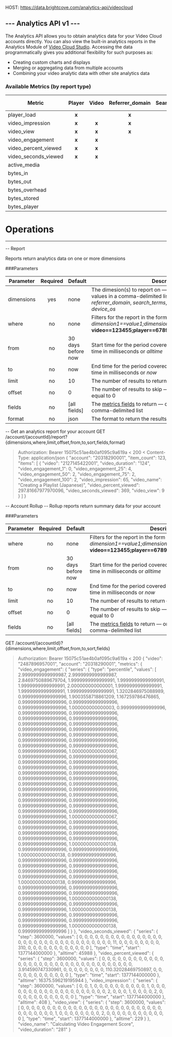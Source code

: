 HOST: https://data.brightcove.com/analytics-api/videocloud

--- Analytics API v1 ---
---
The Analytics API allows you to obtain analytics data for your Video Cloud accounts directly. You can also view the built-in analytics reports in the Analytics Module of [Video Cloud Studio](http://videocloud.brightcove.com). Accessing the data programmatically gives you additional flexibility for such purposes as:

* Creating custom charts and displays
* Merging or aggregating data from multiple accounts
* Combining your video analytic data with other site analytics data

### <a id="metrics"></a>Available Metrics (by report type)
| Metric                | Player    | Video    | Referrer_domain    | Search_terms | Account Rollup   |
| -----                 | :----:    | :---:    | :-------------:    | :----------: | :------------:   |
| player_load           | **x**     |          |     **x**          | **x**        |  **x**           |
| video_impression      | **x**     |  **x**   |     **x**          | **x**        |  **x**           |
| video_view            | **x**     |  **x**   |     **x**          | **x**        |  **x**           |
| video_engagement      | **x**     |  **x**   |                    |              |  **x**           |
| video_percent_viewed  | **x**     |  **x**   |                    |              |  **x**           |
| video_seconds_viewed  | **x**     |  **x**   |                    |              |  **x**           |
| active_media          |           |          |                    |              |  **x**           |
| bytes_in              |           |          |                    |              |  **x**           |
| bytes_out             |           |          |                    |              |  **x**           |
| bytes_overhead        |           |          |                    |              |  **x**           |
| bytes_stored          |           |          |                    |              |  **x**           |
| bytes_player          |           |          |                    |              |  **x**           |

# Operations
---

--
Report

Reports return analytics data on one or more dimensions

###Parameters

| Parameter     | Required  | Default               | Description |
| ---------     | :------:  | -------               | ----------- |
| dimensions    | yes       | none                  | The dimesion(s) to report on &mdash; one or more of the following values in a comma-delimited list: *video*, *player*, *referrer_domain*, *search_terms*, *source_type*, *device_type*, *device_os* |
| where         | no        | none                  | Filters for the report in the form *dimension1==value1;dimension2==value2* &mdash; for example: **video==123455;player==67890;search_terms==brightcove** |
| from          | no        | 30 days before now    | Start time for the period covered by the report &mdash; either epoch time in milliseconds or *alltime* |
| to            | no        | now                   | End time for the period covered by the report &mdash; either epoch time in milliseconds or *now* |
| limit         | no        | 10                    | The number of results to return &mdash; an integer greater than 0 |
| offset        | no        | 0                     | The number of results to skip &mdash; an integer greater than or equal to 0 |
| fields        | no        | [all fields]          | The [metrics fields](#metrics) to return &mdash; one or more metrics as a comma-delimited list |
| format        | no        | json                  | The format to return the results in &mdash; *json*, *csv*, or *xlsx* |


--
Get an analytics report for your account
GET /account/{accountId}/report?{dimensions,where,limit,offset,from,to,sort,fields,format}
> Authorization: Bearer 15075c51ae4b0af095c9a619a
< 200
< Content-Type: application/json
{
    "account": "20318290001",
    "item_count": 123,
    "items": [
        {
            "video": "2127145422001",
            "video_duration": "124",
            "video_engagement_1": 0,
            "video_engagement_25": 4,
            "video_engagement_50": 2,
            "video_engagement_75": 2,
            "video_engagement_100": 2,
            "video_impression": 65,
            "video_name": "Creating a Playlist (Japanese)",
            "video_percent_viewed": 297.81667977970096,
            "video_seconds_viewed": 369,
            "video_view": 9
        }
    ]
}

-- Account Rollup --
Rollup reports return summary data for your account

###Parameters

| Parameter     | Required  | Default               | Description |
| ---------     | :------:  | -------               | ----------- |
| where         | no        | none                  | Filters for the report in the form *dimension1==value1;dimension2==value2* &mdash; for example: **video==123455;player==67890;search_terms==brightcove** |
| from          | no        | 30 days before now    | Start time for the period covered by the report &mdash; either epoch time in milliseconds or *alltime* |
| to            | no        | now                   | End time for the period covered by the report &mdash; either epoch time in milliseconds or *now* |
| limit         | no        | 10                    | The number of results to return &mdash; an integer greater than 0 |
| offset        | no        | 0                     | The number of results to skip &mdash; an integer greater than or equal to 0 |
| fields        | no        | [all fields]          | The [metrics fields](#metrics) to return &mdash; one or more metrics as a comma-delimited list


GET /account/{accountId}?{dimensions,where,limit,offset,from,to,sort,fields}
> Authorization: Bearer 15075c51ae4b0af095c9a619a
< 200
{
    "video": "2487896957001",
    "account": "20318290001",
    "metrics": {
        "video_engagement": {
            "series": {
                "type": "percentile",
                "values": [
                    2.9999999999999987,
                    2.9999999999999987,
                    2.8469750889679704,
                    1.9999999999999991,
                    1.9999999999999991,
                    1.9999999999999991,
                    2.000000000000001,
                    1.9999999999999991,
                    1.9999999999999991,
                    1.9999999999999991,
                    1.3202846975088989,
                    0.9999999999999996,
                    1.9003558718861209,
                    1.167259786476865,
                    0.9999999999999996,
                    0.9999999999999996,
                    0.9999999999999996,
                    1.000000000000003,
                    0.9999999999999996,
                    0.9999999999999996,
                    0.9999999999999996,
                    0.9999999999999996,
                    0.9999999999999996,
                    0.9999999999999996,
                    0.9999999999999996,
                    0.9999999999999996,
                    0.9999999999999996,
                    0.9999999999999996,
                    0.9999999999999996,
                    0.9999999999999996,
                    0.9999999999999996,
                    0.9999999999999996,
                    0.9999999999999996,
                    0.9999999999999996,
                    1.0000000000000067,
                    0.9999999999999996,
                    0.9999999999999996,
                    0.9999999999999996,
                    0.9999999999999996,
                    0.9999999999999996,
                    0.9999999999999996,
                    0.9999999999999996,
                    0.9999999999999996,
                    0.9999999999999996,
                    0.9999999999999996,
                    0.9999999999999996,
                    0.9999999999999996,
                    0.9999999999999996,
                    0.9999999999999996,
                    0.9999999999999996,
                    0.9999999999999996,
                    0.9999999999999996,
                    0.9999999999999996,
                    0.9999999999999996,
                    0.9999999999999996,
                    0.9999999999999996,
                    0.9999999999999996,
                    0.9999999999999996,
                    1.0000000000000067,
                    0.9999999999999996,
                    0.9999999999999996,
                    0.9999999999999996,
                    0.9999999999999996,
                    0.9999999999999996,
                    0.9999999999999996,
                    0.9999999999999996,
                    0.9999999999999996,
                    0.9999999999999996,
                    1.0000000000000138,
                    0.9999999999999996,
                    0.9999999999999996,
                    1.0000000000000138,
                    0.9999999999999996,
                    0.9999999999999996,
                    0.9999999999999996,
                    0.9999999999999996,
                    0.9999999999999996,
                    0.9999999999999996,
                    0.9999999999999996,
                    0.9999999999999996,
                    0.9999999999999996,
                    1.0000000000000138,
                    0.9999999999999996,
                    0.9999999999999996,
                    0.9999999999999996,
                    0.9999999999999996,
                    0.9999999999999996,
                    0.9999999999999996,
                    1.0000000000000138,
                    0.9999999999999996,
                    0.9999999999999996,
                    0.9999999999999996,
                    1.0000000000000138,
                    0.9999999999999996,
                    0.9999999999999996,
                    0.9999999999999996,
                    0.9999999999999996,
                    0.9999999999999996,
                    1.0000000000000138,
                    0.9999999999999996
                ]
            }
        },
        "video_seconds_viewed": {
            "series": {
                "step": 3600000,
                "values": [
                    0,
                    0,
                    0,
                    0,
                    0,
                    0,
                    0,
                    0,
                    0,
                    0,
                    0,
                    0,
                    0,
                    0,
                    0,
                    0,
                    0,
                    0,
                    0,
                    0,
                    0,
                    0,
                    0,
                    0,
                    0,
                    0,
                    0,
                    0,
                    0,
                    0,
                    0,
                    0,
                    0,
                    0,
                    11,
                    0,
                    0,
                    0,
                    0,
                    0,
                    0,
                    0,
                    0,
                    310,
                    0,
                    0,
                    0,
                    0,
                    0,
                    0,
                    0,
                    0,
                    0,
                    0,
                    0,
                    0
                ],
                "type": "time",
                "start": 1377144000000
            },
            "alltime": 45988
        },
        "video_percent_viewed": {
            "series": {
                "step": 3600000,
                "values": [
                    0,
                    0,
                    0,
                    0,
                    0,
                    0,
                    0,
                    0,
                    0,
                    0,
                    0,
                    0,
                    0,
                    0,
                    0,
                    0,
                    0,
                    0,
                    0,
                    0,
                    0,
                    0,
                    0,
                    0,
                    0,
                    0,
                    0,
                    0,
                    0,
                    0,
                    0,
                    0,
                    0,
                    0,
                    3.914590747330961,
                    0,
                    0,
                    0,
                    0,
                    0,
                    0,
                    0,
                    0,
                    110.32028469750897,
                    0,
                    0,
                    0,
                    0,
                    0,
                    0,
                    0,
                    0,
                    0,
                    0,
                    0,
                    0
                ],
                "type": "time",
                "start": 1377144000000
            },
            "alltime": 16375.596219195944
        },
        "video_impression": {
            "series": {
                "step": 3600000,
                "values": [
                    0,
                    0,
                    1,
                    0,
                    0,
                    0,
                    0,
                    0,
                    0,
                    0,
                    0,
                    0,
                    0,
                    1,
                    0,
                    0,
                    0,
                    0,
                    0,
                    0,
                    0,
                    0,
                    0,
                    0,
                    0,
                    0,
                    0,
                    0,
                    0,
                    0,
                    0,
                    0,
                    0,
                    0,
                    2,
                    0,
                    0,
                    0,
                    1,
                    0,
                    0,
                    0,
                    0,
                    2,
                    0,
                    0,
                    0,
                    0,
                    0,
                    0,
                    0,
                    0,
                    0,
                    0,
                    0,
                    0
                ],
                "type": "time",
                "start": 1377144000000
            },
            "alltime": 408
        },
        "video_view": {
            "series": {
                "step": 3600000,
                "values": [
                    0,
                    0,
                    0,
                    0,
                    0,
                    0,
                    0,
                    0,
                    0,
                    0,
                    0,
                    0,
                    0,
                    0,
                    0,
                    0,
                    0,
                    0,
                    0,
                    0,
                    0,
                    0,
                    0,
                    0,
                    0,
                    0,
                    0,
                    0,
                    0,
                    0,
                    0,
                    0,
                    0,
                    0,
                    1,
                    0,
                    0,
                    0,
                    0,
                    0,
                    0,
                    0,
                    0,
                    2,
                    0,
                    0,
                    0,
                    0,
                    0,
                    0,
                    0,
                    0,
                    0,
                    0,
                    0,
                    0
                ],
                "type": "time",
                "start": 1377144000000
            },
            "alltime": 229
        }
    },
    "video_name": "Calculating Video Engagement Score",
    "video_duration": "281"
}